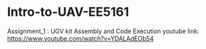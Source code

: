 # Intro-to-UAV-EE5161
Assignment_1 : UGV kit Assembly and Code Execution
youtube link: https://www.youtube.com/watch?v=YDALAdEOb54
